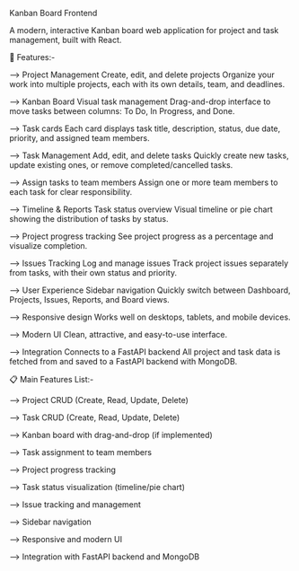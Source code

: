Kanban Board Frontend

A modern, interactive Kanban board web application for project and task management, built with React.

🚀 Features:-

--> Project Management
Create, edit, and delete projects
Organize your work into multiple projects, each with its own details, team, and deadlines.

--> Kanban Board
Visual task management
Drag-and-drop interface to move tasks between columns: To Do, In Progress, and Done.

--> Task cards
Each card displays task title, description, status, due date, priority, and assigned team members.

--> Task Management
Add, edit, and delete tasks
Quickly create new tasks, update existing ones, or remove completed/cancelled tasks.

--> Assign tasks to team members
Assign one or more team members to each task for clear responsibility.

--> Timeline & Reports
Task status overview
Visual timeline or pie chart showing the distribution of tasks by status.

--> Project progress tracking
See project progress as a percentage and visualize completion.

--> Issues Tracking
Log and manage issues
Track project issues separately from tasks, with their own status and priority.

--> User Experience
Sidebar navigation
Quickly switch between Dashboard, Projects, Issues, Reports, and Board views.

--> Responsive design
Works well on desktops, tablets, and mobile devices.

--> Modern UI
Clean, attractive, and easy-to-use interface.

--> Integration
Connects to a FastAPI backend
All project and task data is fetched from and saved to a FastAPI backend with MongoDB.

📋 Main Features List:-

--> Project CRUD (Create, Read, Update, Delete)

--> Task CRUD (Create, Read, Update, Delete)

--> Kanban board with drag-and-drop (if implemented)

--> Task assignment to team members

--> Project progress tracking

--> Task status visualization (timeline/pie chart)

--> Issue tracking and management

--> Sidebar navigation

--> Responsive and modern UI

--> Integration with FastAPI backend and MongoDB

